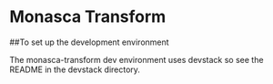# Monasca Transform

##To set up the development environment

The monasca-transform dev environment uses devstack so see the README in the devstack directory.
